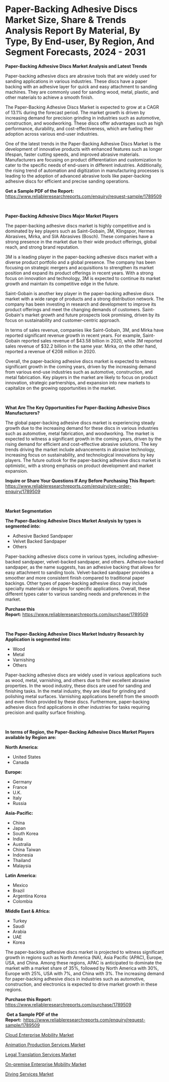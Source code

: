 <p><h1>Paper-Backing Adhesive Discs Market Size, Share & Trends Analysis Report By Material, By Type, By End-user, By Region, And Segment Forecasts, 2024 - 2031</h1></p><p><strong>Paper-Backing Adhesive Discs Market Analysis and Latest Trends</strong></p>
<p><p>Paper-backing adhesive discs are abrasive tools that are widely used for sanding applications in various industries. These discs have a paper backing with an adhesive layer for quick and easy attachment to sanding machines. They are commonly used for sanding wood, metal, plastic, and other materials to achieve a smooth finish.</p><p>The Paper-Backing Adhesive Discs Market is expected to grow at a CAGR of 13.1% during the forecast period. The market growth is driven by increasing demand for precision grinding in industries such as automotive, construction, and woodworking. These discs offer advantages such as high performance, durability, and cost-effectiveness, which are fueling their adoption across various end-user industries.</p><p>One of the latest trends in the Paper-Backing Adhesive Discs Market is the development of innovative products with enhanced features such as longer lifespan, faster cutting speeds, and improved abrasive materials. Manufacturers are focusing on product differentiation and customization to cater to the specific needs of end-users in different industries. Additionally, the rising trend of automation and digitization in manufacturing processes is leading to the adoption of advanced abrasive tools like paper-backing adhesive discs for efficient and precise sanding operations.</p></p>
<p><strong>Get a Sample PDF of the Report:&nbsp;</strong> <a href="https://www.reliableresearchreports.com/enquiry/request-sample/1789509">https://www.reliableresearchreports.com/enquiry/request-sample/1789509</a></p>
<p>&nbsp;</p>
<p><strong>Paper-Backing Adhesive Discs Major Market Players</strong></p>
<p><p>The paper-backing adhesive discs market is highly competitive and is dominated by key players such as Saint-Gobain, 3M, Klingspor, Hermes Abrasives, Mirka, and SIA Abrasives (Bosch). These companies have a strong presence in the market due to their wide product offerings, global reach, and strong brand reputation.</p><p>3M is a leading player in the paper-backing adhesive discs market with a diverse product portfolio and a global presence. The company has been focusing on strategic mergers and acquisitions to strengthen its market position and expand its product offerings in recent years. With a strong focus on innovation and technology, 3M is expected to continue its market growth and maintain its competitive edge in the future.</p><p>Saint-Gobain is another key player in the paper-backing adhesive discs market with a wide range of products and a strong distribution network. The company has been investing in research and development to improve its product offerings and meet the changing demands of customers. Saint-Gobain's market growth and future prospects look promising, driven by its focus on sustainability and customer-centric approach.</p><p>In terms of sales revenue, companies like Saint-Gobain, 3M, and Mirka have reported significant revenue growth in recent years. For example, Saint-Gobain reported sales revenue of $43.58 billion in 2020, while 3M reported sales revenue of $32.2 billion in the same year. Mirka, on the other hand, reported a revenue of €208 million in 2020.</p><p>Overall, the paper-backing adhesive discs market is expected to witness significant growth in the coming years, driven by the increasing demand from various end-use industries such as automotive, construction, and metal fabrication. Key players in the market are likely to focus on product innovation, strategic partnerships, and expansion into new markets to capitalize on the growing opportunities in the market.</p></p>
<p>&nbsp;</p>
<p><strong>What Are The Key Opportunities For Paper-Backing Adhesive Discs Manufacturers?</strong></p>
<p><p>The global paper-backing adhesive discs market is experiencing steady growth due to the increasing demand for these discs in various industries such as automotive, metal fabrication, and woodworking. The market is expected to witness a significant growth in the coming years, driven by the rising demand for efficient and cost-effective abrasive solutions. The key trends driving the market include advancements in abrasive technology, increasing focus on sustainability, and technological innovations by key players. The future outlook for the paper-backing adhesive discs market is optimistic, with a strong emphasis on product development and market expansion.</p></p>
<p><strong>Inquire or Share Your Questions If Any Before Purchasing This Report:</strong> <a href="https://www.reliableresearchreports.com/enquiry/pre-order-enquiry/1789509">https://www.reliableresearchreports.com/enquiry/pre-order-enquiry/1789509</a></p>
<p>&nbsp;</p>
<p><strong>Market Segmentation</strong></p>
<p><strong>The Paper-Backing Adhesive Discs Market Analysis by types is segmented into:</strong></p>
<p><ul><li>Adhesive Backed Sandpaper</li><li>Velvet Backed Sandpaper</li><li>Others</li></ul></p>
<p><p>Paper-backing adhesive discs come in various types, including adhesive-backed sandpaper, velvet-backed sandpaper, and others. Adhesive-backed sandpaper, as the name suggests, has an adhesive backing that allows for easy attachment to sanding tools. Velvet-backed sandpaper provides a smoother and more consistent finish compared to traditional paper backings. Other types of paper-backing adhesive discs may include specialty materials or designs for specific applications. Overall, these different types cater to various sanding needs and preferences in the market.</p></p>
<p><strong>Purchase this Report:&nbsp;</strong><a href="https://www.reliableresearchreports.com/purchase/1789509">https://www.reliableresearchreports.com/purchase/1789509</a></p>
<p>&nbsp;</p>
<p><strong>The Paper-Backing Adhesive Discs Market Industry Research by Application is segmented into:</strong></p>
<p><ul><li>Wood</li><li>Metal</li><li>Varnishing</li><li>Others</li></ul></p>
<p><p>Paper-backing adhesive discs are widely used in various applications such as wood, metal, varnishing, and others due to their excellent abrasive properties. In the wood industry, these discs are used for sanding and finishing tasks. In the metal industry, they are ideal for grinding and polishing metal surfaces. Varnishing applications benefit from the smooth and even finish provided by these discs. Furthermore, paper-backing adhesive discs find applications in other industries for tasks requiring precision and quality surface finishing.</p></p>
<p>&nbsp;</p>
<p><strong>In terms of Region, the Paper-Backing Adhesive Discs Market Players available by Region are:</strong></p>
<p>
    <p> <strong> North America: </strong>
        <ul>
            <li>United States</li>
            <li>Canada</li>
        </ul>
        </p> 
    <p> <strong> Europe: </strong>
        <ul>
            <li>Germany</li>
            <li>France</li>
            <li>U.K.</li>
            <li>Italy</li>
            <li>Russia</li>
        </ul>
        </p> 
    <p> <strong> Asia-Pacific: </strong>
        <ul>
            <li>China</li>
            <li>Japan</li>
            <li>South Korea</li>
            <li>India</li>
            <li>Australia</li>
            <li>China Taiwan</li>
            <li>Indonesia</li>
            <li>Thailand</li>
            <li>Malaysia</li>
        </ul>
        </p> 
    <p> <strong> Latin America: </strong>
        <ul>
            <li>Mexico</li>
            <li>Brazil</li>
            <li>Argentina Korea</li>
            <li>Colombia</li>
        </ul>
        </p> 
    <p> <strong> Middle East & Africa: </strong>
        <ul>
            <li>Turkey</li>
            <li>Saudi</li>
            <li>Arabia</li>
            <li>UAE</li>
            <li>Korea</li>
        </ul>
    </p>
    </p>
<p><p>The paper-backing adhesive discs market is projected to witness significant growth in regions such as North America (NA), Asia Pacific (APAC), Europe, USA, and China. Among these regions, APAC is anticipated to dominate the market with a market share of 35%, followed by North America with 30%, Europe with 25%, USA with 7%, and China with 3%. The increasing demand for paper-backing adhesive discs in industries such as automotive, construction, and electronics is expected to drive market growth in these regions.</p></p>
<p><strong>Purchase this Report: </strong><a href="https://www.reliableresearchreports.com/purchase/1789509">https://www.reliableresearchreports.com/purchase/1789509</a></p>
<p>&nbsp;<strong>Get a Sample PDF of the Report:&nbsp;&nbsp;</strong><a href="https://www.reliableresearchreports.com/enquiry/request-sample/1789509">https://www.reliableresearchreports.com/enquiry/request-sample/1789509</a></p>
<p><strong></strong></p>
<p><p><a href="https://github.com/singletonthaxterkelliehr2df/Market-Research-Report-List-1/blob/main/cloud-enterprise-mobility-market.md">Cloud Enterprise Mobility Market</a></p><p><a href="https://medium.com/@tyreekhuel2023/animation-production-services-market-trends-and-market-analysis-forecasted-for-period-2024-2031-03ff1ac8a0f7">Animation Production Services Market</a></p><p><a href="https://medium.com/@tyreekhuel2023/legal-translation-services-market-share-evolution-and-market-growth-trends-2024-2031-56c982726b1b">Legal Translation Services Market</a></p><p><a href="https://github.com/RichRobinson5/Market-Research-Report-List-3/blob/main/on-premise-enterprise-mobility-market.md">On-premise Enterprise Mobility Market</a></p><p><a href="https://medium.com/@tyreekhuel2023/diving-services-market-competitive-analysis-market-trends-and-forecast-to-2031-12e3500010ee">Diving Services Market</a></p></p>
